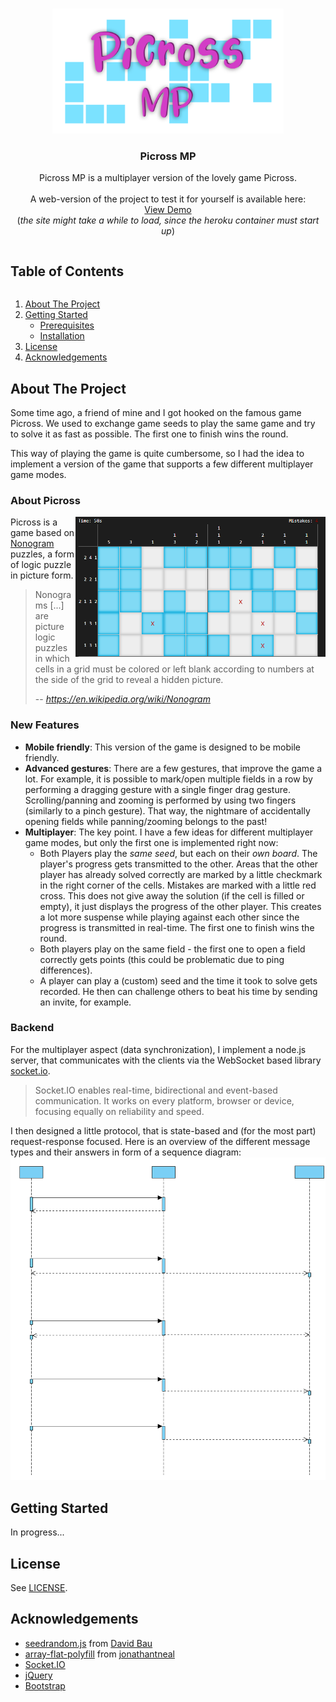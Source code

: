 <!-- PROJECT LOGO -->
<br />
<p align="center">
  <a href="https://github.com/fischly/picross-mp">
    <img src="images/logo.png" alt="Logo" width="370" height="200">
  </a>

  <h3 align="center">Picross MP</h3>

  <p align="center">
    Picross MP is a multiplayer version of the lovely game Picross. 
    <br />
    <br />
    A web-version of the project to test it for yourself is available here:
    <br />
    <a href="https://picross-mp.herokuapp.com">View Demo</a>
    <br />
    (<i>the site might take a while to load, since the heroku container must start up</i>)
    <!-- <a href="https://github.com/github_username/repo_name"><strong>Explore the docs »</strong></a>
    <br />
    <br />
    
    ·
    <a href="https://github.com/github_username/repo_name/issues">Report Bug</a>
    ·
    <a href="https://github.com/github_username/repo_name/issues">Request Feature</a>-->
  </p>
</p>

<!-- TABLE OF CONTENTS -->
<summary><h2 style="display: inline-block">Table of Contents</h2></summary>
  <ol>
    <li>
      <a href="#about-the-project">About The Project</a>
    </li>
    <li>
      <a href="#getting-started">Getting Started</a>
      <ul>
        <li><a href="#prerequisites">Prerequisites</a></li>
        <li><a href="#installation">Installation</a></li>
      </ul>
    </li>
    <!--<li><a href="#usage">Usage</a></li>-->
    <!--<li><a href="#contributing">Contributing</a></li>-->
    <li><a href="#license">License</a></li>
    <!-- <li><a href="#contact">Contact</a></li>-->
    <li><a href="#acknowledgements">Acknowledgements</a></li>
  </ol>
  
  
  ## About The Project
  
  Some time ago, a friend of mine and I got hooked on the famous game Picross. We used to exchange game seeds to play the same game and try to solve it as fast as possible. The first one to finish wins the round.
  
  This way of playing the game is quite cumbersome, so I had the idea to implement a version of the game that supports a few different multiplayer game modes.
  
  ### About Picross
  <img src="images/picross_screenshot.png" alt="Picross Screenshot by Henry Liou" width="400" align="right" />
  
  Picross is a game based on [Nonogram](https://en.wikipedia.org/wiki/Nonogram) puzzles, a form of logic puzzle in picture form.
  
  > Nonograms [...] are picture logic puzzles in which cells in a grid must be colored or left blank according to numbers at the side of the grid to reveal a hidden picture.
  >
  > -- <cite>https://en.wikipedia.org/wiki/Nonogram</cite>
  
  ### New Features
  - **Mobile friendly**: This version of the game is designed to be mobile friendly.
  - **Advanced gestures**: There are a few gestures, that improve the game a lot. For example, it is possible to mark/open multiple fields in a row by performing a dragging gesture with a single finger drag gesture. Scrolling/panning and zooming is performed by using two fingers (similarly to a pinch gesture). That way, the nightmare of accidentally opening fields while panning/zooming belongs to the past!
  - **Multiplayer**: The key point. I have a few ideas for different multiplayer game modes, but only the first one is implemented right now:
      - Both Players play the *same seed*, but each on their *own board*. The player's progress gets transmitted to the other. Areas that the other player has already solved correctly are marked by a little checkmark in the right corner of the cells. Mistakes are marked with a little red cross. This does not give away the solution (if the cell is filled or empty), it just displays the progress of the other player. This creates a lot more suspense while playing against each other since the progress is transmitted in real-time. The first one to finish wins the round.
      - Both players play on the same field - the first one to open a field correctly gets points (this could be problematic due to ping differences).
      - A player can play a (custom) seed and the time it took to solve gets recorded. He then can challenge others to beat his time by sending an invite, for example. 
  
  ### Backend
  For the multiplayer aspect (data synchronization), I implement a node.js server, that communicates with the clients via the WebSocket based library [socket.io](https://socket.io/).
  > Socket.IO enables real-time, bidirectional and event-based communication.
  > It works on every platform, browser or device, focusing equally on reliability and speed.
  
  I then designed a little protocol, that is state-based and (for the most part) request-response focused. Here is an overview of the different message types and their answers in form of a sequence diagram:
  <br>
  <img src="images/picross-mp-sequence.svg" alt="Logo" width="800">
  
  ## Getting Started
  In progress...
  
  ## License
  See [LICENSE](LICENSE).
  
  ## Acknowledgements
  - [seedrandom.js](http://davidbau.com/archives/2010/01/30/random_seeds_coded_hints_and_quintillions.html) from [David Bau](http://davidbau.com/)
  - [array-flat-polyfill](https://github.com/jonathantneal/array-flat-polyfill) from [jonathantneal](https://github.com/jonathantneal)
  - [Socket.IO](https://socket.io/)
  - [jQuery](https://jquery.com/)
  - [Bootstrap](https://getbootstrap.com/)
